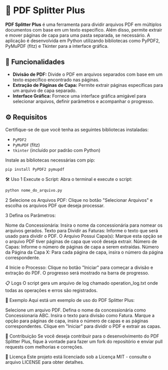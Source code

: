 # 📄 PDF Splitter Plus

**PDF Splitter Plus** é uma ferramenta para dividir arquivos PDF em múltiplos documentos com base em um texto específico. Além disso, permite extrair e mover páginas de capa para uma pasta separada, se necessário. A aplicação é desenvolvida em Python utilizando bibliotecas como PyPDF2, PyMuPDF (fitz) e Tkinter para a interface gráfica.

## 🚀 Funcionalidades

- **Divisão de PDF:** Divide o PDF em arquivos separados com base em um texto específico encontrado nas páginas.
- **Extração de Páginas de Capa:** Permite extrair páginas específicas para um arquivo de capa separado.
- **Interface Gráfica:** Fornece uma interface gráfica amigável para selecionar arquivos, definir parâmetros e acompanhar o progresso.

## ⚙️ Requisitos

Certifique-se de que você tenha as seguintes bibliotecas instaladas:

- `PyPDF2`
- `PyMuPDF` (fitz)
- `tkinter` (incluído por padrão com Python)

Instale as bibliotecas necessárias com pip:

```bash
pip install PyPDF2 pymupdf
````

🛠️ Uso
1 Execute o Script: Abra o terminal e execute o script:

```bash
python nome_do_arquivo.py
```

2 Selecione os Arquivos PDF: Clique no botão "Selecionar Arquivos" e escolha os arquivos PDF que deseja processar.

3 Defina os Parâmetros:

Nome da Concessionária: Insira o nome da concessionária para nomear os arquivos gerados.
Texto para Dividir as Faturas: Informe o texto que será usado para dividir o PDF.
O Arquivo Possui Capa(s): Marque esta opção se o arquivo PDF tiver páginas de capa que você deseja extrair.
Número de Capas: Informe o número de páginas de capa a serem extraídas.
Número da Página da Capa X: Para cada página de capa, insira o número da página correspondente.

4 Inicie o Processo: Clique no botão "Iniciar" para começar a divisão e extração do PDF. O progresso será mostrado na barra de progresso.

📋 Logs
O script gera um arquivo de log chamado operation_log.txt onde todas as operações e erros são registrados.

📂 Exemplo
Aqui está um exemplo de uso do PDF Splitter Plus:

Selecione um arquivo PDF.
Defina o nome da concessionária como Concessionaria ABC.
Insira o texto para divisão como Fatura.
Marque a opção para páginas de capa, insira o número de capas e as páginas correspondentes.
Clique em "Iniciar" para dividir o PDF e extrair as capas.

🤝 Contribuição
Se você deseja contribuir para o desenvolvimento do PDF Splitter Plus, fique à vontade para fazer um fork do repositório e enviar pull requests com melhorias e correções.

📜 Licença
Este projeto está licenciado sob a Licença MIT - consulte o arquivo LICENSE para obter detalhes.
